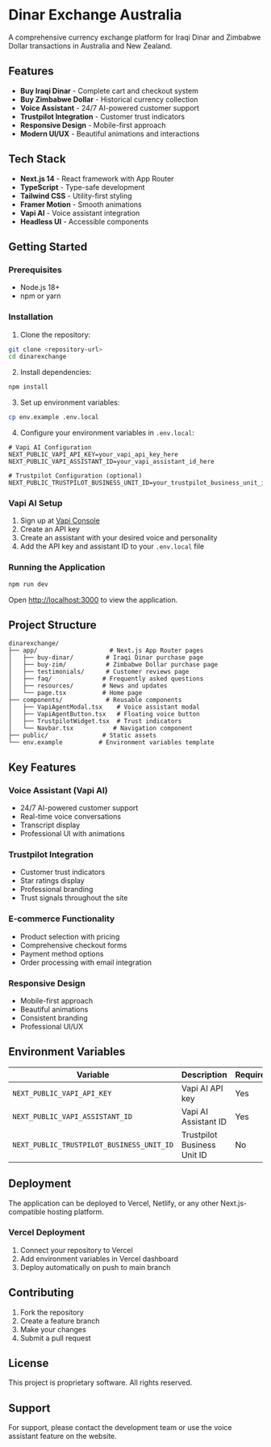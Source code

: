 # Dinar Exchange Australia

A comprehensive currency exchange platform for Iraqi Dinar and Zimbabwe Dollar transactions in Australia and New Zealand.

## Features

- **Buy Iraqi Dinar** - Complete cart and checkout system
- **Buy Zimbabwe Dollar** - Historical currency collection
- **Voice Assistant** - 24/7 AI-powered customer support
- **Trustpilot Integration** - Customer trust indicators
- **Responsive Design** - Mobile-first approach
- **Modern UI/UX** - Beautiful animations and interactions

## Tech Stack

- **Next.js 14** - React framework with App Router
- **TypeScript** - Type-safe development
- **Tailwind CSS** - Utility-first styling
- **Framer Motion** - Smooth animations
- **Vapi AI** - Voice assistant integration
- **Headless UI** - Accessible components

## Getting Started

### Prerequisites

- Node.js 18+
- npm or yarn

### Installation

1. Clone the repository:

```bash
git clone <repository-url>
cd dinarexchange
```

2. Install dependencies:

```bash
npm install
```

3. Set up environment variables:

```bash
cp env.example .env.local
```

4. Configure your environment variables in `.env.local`:

```env
# Vapi AI Configuration
NEXT_PUBLIC_VAPI_API_KEY=your_vapi_api_key_here
NEXT_PUBLIC_VAPI_ASSISTANT_ID=your_vapi_assistant_id_here

# Trustpilot Configuration (optional)
NEXT_PUBLIC_TRUSTPILOT_BUSINESS_UNIT_ID=your_trustpilot_business_unit_id
```

### Vapi AI Setup

1. Sign up at [Vapi Console](https://console.vapi.ai/)
2. Create an API key
3. Create an assistant with your desired voice and personality
4. Add the API key and assistant ID to your `.env.local` file

### Running the Application

```bash
npm run dev
```

Open [http://localhost:3000](http://localhost:3000) to view the application.

## Project Structure

```
dinarexchange/
├── app/                    # Next.js App Router pages
│   ├── buy-dinar/         # Iraqi Dinar purchase page
│   ├── buy-zim/           # Zimbabwe Dollar purchase page
│   ├── testimonials/      # Customer reviews page
│   ├── faq/              # Frequently asked questions
│   ├── resources/        # News and updates
│   └── page.tsx          # Home page
├── components/            # Reusable components
│   ├── VapiAgentModal.tsx    # Voice assistant modal
│   ├── VapiAgentButton.tsx   # Floating voice button
│   ├── TrustpilotWidget.tsx  # Trust indicators
│   └── Navbar.tsx           # Navigation component
├── public/               # Static assets
└── env.example          # Environment variables template
```

## Key Features

### Voice Assistant (Vapi AI)

- 24/7 AI-powered customer support
- Real-time voice conversations
- Transcript display
- Professional UI with animations

### Trustpilot Integration

- Customer trust indicators
- Star ratings display
- Professional branding
- Trust signals throughout the site

### E-commerce Functionality

- Product selection with pricing
- Comprehensive checkout forms
- Payment method options
- Order processing with email integration

### Responsive Design

- Mobile-first approach
- Beautiful animations
- Consistent branding
- Professional UI/UX

## Environment Variables

| Variable                                  | Description                 | Required |
| ----------------------------------------- | --------------------------- | -------- |
| `NEXT_PUBLIC_VAPI_API_KEY`                | Vapi AI API key             | Yes      |
| `NEXT_PUBLIC_VAPI_ASSISTANT_ID`           | Vapi AI Assistant ID        | Yes      |
| `NEXT_PUBLIC_TRUSTPILOT_BUSINESS_UNIT_ID` | Trustpilot Business Unit ID | No       |

## Deployment

The application can be deployed to Vercel, Netlify, or any other Next.js-compatible hosting platform.

### Vercel Deployment

1. Connect your repository to Vercel
2. Add environment variables in Vercel dashboard
3. Deploy automatically on push to main branch

## Contributing

1. Fork the repository
2. Create a feature branch
3. Make your changes
4. Submit a pull request

## License

This project is proprietary software. All rights reserved.

## Support

For support, please contact the development team or use the voice assistant feature on the website.
